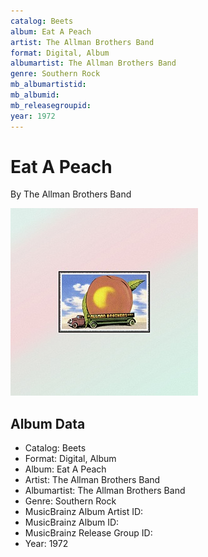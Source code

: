 ```yaml
---
catalog: Beets
album: Eat A Peach
artist: The Allman Brothers Band
format: Digital, Album
albumartist: The Allman Brothers Band
genre: Southern Rock
mb_albumartistid: 
mb_albumid: 
mb_releasegroupid: 
year: 1972
---
```


# Eat A Peach

By The Allman Brothers Band

![](../../assets/beetscovers/The_Allman_Brothers_Band-Eat_A_Peach.jpg)

## Album Data

- Catalog: Beets
- Format: Digital, Album
- Album: Eat A Peach
- Artist: The Allman Brothers Band
- Albumartist: The Allman Brothers Band
- Genre: Southern Rock
- MusicBrainz Album Artist ID: 
- MusicBrainz Album ID: 
- MusicBrainz Release Group ID: 
- Year: 1972

